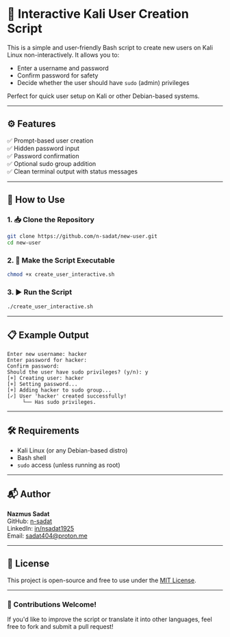 # 🔐 Interactive Kali User Creation Script

This is a simple and user-friendly Bash script to create new users on Kali Linux non-interactively. It allows you to:

- Enter a username and password
- Confirm password for safety
- Decide whether the user should have `sudo` (admin) privileges

Perfect for quick user setup on Kali or other Debian-based systems.

---

## ⚙️ Features

✅ Prompt-based user creation  
✅ Hidden password input  
✅ Password confirmation  
✅ Optional sudo group addition  
✅ Clean terminal output with status messages

---

## 🚀 How to Use

### 1. 📥 Clone the Repository

```bash
git clone https://github.com/n-sadat/new-user.git
cd new-user
```

### 2. 🧾 Make the Script Executable

```bash
chmod +x create_user_interactive.sh
```

### 3. ▶️ Run the Script

```bash
./create_user_interactive.sh
```

---

## 📋 Example Output

```
Enter new username: hacker
Enter password for hacker:
Confirm password:
Should the user have sudo privileges? (y/n): y
[+] Creating user: hacker
[+] Setting password...
[+] Adding hacker to sudo group...
[✓] User 'hacker' created successfully!
     └── Has sudo privileges.
```

---

## 🛠 Requirements

- Kali Linux (or any Debian-based distro)
- Bash shell
- `sudo` access (unless running as root)

---

## 📬 Author

**Nazmus Sadat**  
GitHub: [n-sadat](https://github.com/n-sadat)  
LinkedIn: [in/nsadat1925](https://www.linkedin.com/in/nsadat1925)  
Email: sadat404@proton.me

---

## 📜 License

This project is open-source and free to use under the [MIT License](LICENSE).

---

### 🤝 Contributions Welcome!

If you'd like to improve the script or translate it into other languages, feel free to fork and submit a pull request!
